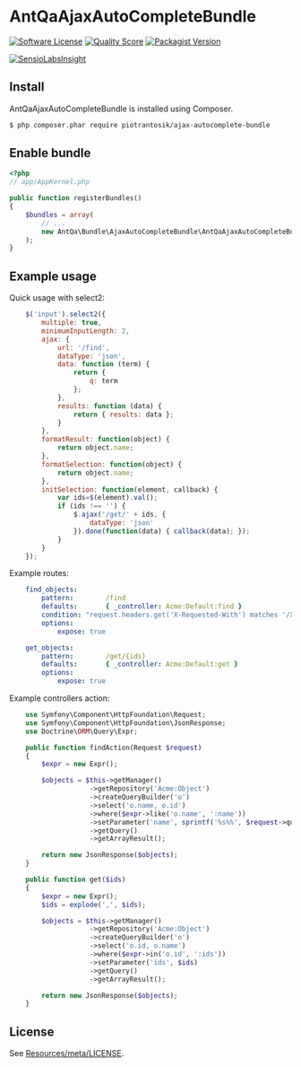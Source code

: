 AntQaAjaxAutoCompleteBundle
===========================

[![Software License](https://img.shields.io/badge/license-MIT-brightgreen.svg?style=flat-square)](LICENSE)
[![Quality Score](https://img.shields.io/scrutinizer/g/piotrantosik/AntQaAjaxAutoCompleteBundle.svg?style=flat-square)](https://scrutinizer-ci.com/g/piotrantosik/AntQaAjaxAutoCompleteBundle)
[![Packagist Version](https://img.shields.io/packagist/v/piotrantosik/ajax-autocomplete-bundle.svg?style=flat-square)](https://packagist.org/packages/piotrantosik/ajax-autocomplete-bundle)

[![SensioLabsInsight](https://insight.sensiolabs.com/projects/b7e7a961-c12b-4983-a3be-ae80c9e68a83/big.png)](https://insight.sensiolabs.com/projects/b7e7a961-c12b-4983-a3be-ae80c9e68a83)

Install
-------

AntQaAjaxAutoCompleteBundle is installed using Composer.

```bash
$ php composer.phar require piotrantosik/ajax-autocomplete-bundle
```

Enable bundle
-------------

```php
<?php
// app/AppKernel.php

public function registerBundles()
{
    $bundles = array(
        // ...
        new AntQa\Bundle\AjaxAutoCompleteBundle\AntQaAjaxAutoCompleteBundle(),
    );
}
```

Example usage
-------

Quick usage with select2:

```javascript
    $('input').select2({
        multiple: true,
        minimumInputLength: 2,
        ajax: {
            url: '/find',
            dataType: 'json',
            data: function (term) {
                return {
                    q: term
                };
            },
            results: function (data) {
                return { results: data };
            }
        },
        formatResult: function(object) {
            return object.name;
        },
        formatSelection: function(object) {
            return object.name;
        },
        initSelection: function(element, callback) {
            var ids=$(element).val();
            if (ids !== '') {
                $.ajax('/get/' + ids, {
                    dataType: 'json'
                }).done(function(data) { callback(data); });
            }
        }
    });
```

Example routes:

```yaml
    find_objects:
        pattern:        /find
        defaults:       { _controller: Acme:Default:find }
        condition: "request.headers.get('X-Requested-With') matches '/XmlHttpRequest/i'"
        options:
            expose: true

    get_objects:
        pattern:        /get/{ids}
        defaults:       { _controller: Acme:Default:get }
        options:
            expose: true
```

Example controllers action:

```php
    use Symfony\Component\HttpFoundation\Request;
    use Symfony\Component\HttpFoundation\JsonResponse;
    use Doctrine\ORM\Query\Expr;

    public function findAction(Request $request)
    {
        $expr = new Expr();

        $objects = $this->getManager()
                    ->getRepository('Acme:Object')
                    ->createQueryBuilder('o')
                    ->select('o.name, o.id')
                    ->where($expr->like('o.name', ':name'))
                    ->setParameter('name', sprintf('%s%%', $request->query->get('q', '')))
                    ->getQuery()
                    ->getArrayResult();

        return new JsonResponse($objects);
    }

    public function get($ids)
    {
        $expr = new Expr();
        $ids = explode(',', $ids);

        $objects = $this->getManager()
                    ->getRepository('Acme:Object')
                    ->createQueryBuilder('o')
                    ->select('o.id, o.name')
                    ->where($expr->in('o.id', ':ids'))
                    ->setParameter('ids', $ids)
                    ->getQuery()
                    ->getArrayResult();

        return new JsonResponse($objects);
    }
```

License
-------

See [Resources/meta/LICENSE](https://github.com/piotrantosik/AntQaAjaxAutoCompleteBundle/blob/master/Resources/meta/LICENSE).
